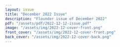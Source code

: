 ```yaml
---
layout: issue
title: "December 2022 Issue"
description: "Flounder issue of December 2022"
pdf: "/assets/pdf/2022-12-12-issue.pdf"
image: "/assets/img/2022-12-cover-front.png"
front_cover: "/assets/img/2022-12-cover-front.png"
back_cover: "/assets/img/2022-12-cover-back.png"
---
```

